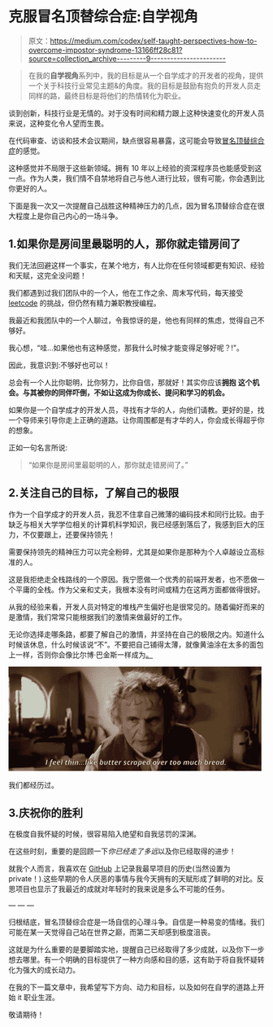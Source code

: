 # 克服冒名顶替综合症:自学视角

> 原文：<https://medium.com/codex/self-taught-perspectives-how-to-overcome-impostor-syndrome-13166ff28c81?source=collection_archive---------9----------------------->

> 在我的**自学视角**系列中，我的目标是从一个自学成才的开发者的视角，提供一个关于科技行业常见主题&的角度。我的目标是鼓励有抱负的开发人员走同样的路，最终目标是将他们的热情转化为职业。

谈到创新，科技行业是无情的。对于没有时间和精力跟上这种快速变化的开发人员来说，这种变化令人望而生畏。

在代码审查、访谈和技术会议期间，缺点很容易暴露，这可能会导致[冒名顶替综合症](https://en.wikipedia.org/wiki/Impostor_syndrome)的感觉。

这种感觉并不局限于这些新领域。拥有 10 年以上经验的资深程序员也能感受到这一点。作为人类，我们情不自禁地将自己与他人进行比较，很有可能，你会遇到比你更好的人。

下面是我一次又一次提醒自己战胜这种精神压力的几点，因为冒名顶替综合症在很大程度上是你自己内心的一场斗争。

## 1.如果你是房间里最聪明的人，那你就走错房间了

我们无法回避这样一个事实，在某个地方，有人比你在任何领域都更有知识、经验和天赋，这完全没问题！

我们都遇到过我们团队中的一个人，他在工作之余、周末写代码，每天接受 [leetcode](https://leetcode.com/) 的挑战，但仍然有精力兼职教授编程。

我最近和我团队中的一个人聊过，令我惊讶的是，他也有同样的焦虑，觉得自己不够好。

我心想，“哇…如果他也有这种感觉，那我什么时候才能变得足够好呢？!"。

因此，我意识到:不够好也可以！

总会有一个人比你聪明，比你努力，比你自信，那就好！其实你应该**拥抱** **这个机会。与其被你的同伴吓倒，不如让这成为你成长、提问和学习的机会。**

如果你是一个自学成才的开发人员，寻找有才华的人，向他们请教。更好的是，找一个导师来引导你走上正确的道路。让你周围都是有才华的人，你会成长得超乎你的想象。

正如一句名言所说:

> “如果你是房间里最聪明的人，那你就走错房间了。”

## 2.关注自己的目标，了解自己的极限

作为一个自学成才的开发人员，我忍不住拿自己微薄的编码技术和同行比较。由于缺乏与相关大学学位相关的计算机科学知识，我已经感到落后了，我感到巨大的压力，不仅要跟上，还要保持领先！

需要保持领先的精神压力可以完全粉碎，尤其是如果你是那种为个人卓越设立高标准的人。

这是我拒绝走全栈路线的一个原因。我宁愿做一个优秀的前端开发者，也不愿做一个平庸的全栈。作为父亲和丈夫，我根本没有时间或精力在这两方面都做得很好。

从我的经验来看，开发人员对特定的堆栈产生偏好也是很常见的。随着偏好而来的是激情，我们常常只能根据我们的激情来做最好的工作。

无论你选择走哪条路，都要了解自己的激情，并坚持在自己的极限之内。知道什么时候该休息，什么时候该说“不”。不要把自己铺得太薄，就像黄油涂在太多的面包上一样，否则你会像比尔博·巴金斯一样成为[。](https://www.youtube.com/watch?v=fksu6FENojY&ab_channel=LouisPetolicchio)

![](img/39383e3033b3c43a119775bbfd156496.png)

我们都经历过。

## 3.庆祝你的胜利

在极度自我怀疑的时候，很容易陷入绝望和自我惩罚的深渊。

在这些时刻，重要的是回顾一下*你已经走了多远*以及你已经取得的进步！

就我个人而言，我喜欢在 [GitHub](https://github.com/peterkwkwan) 上记录我最早项目的历史(当然设置为 private！).这些早期的令人厌恶的事情与我今天拥有的天赋形成了鲜明的对比。反思项目也显示了我最近的成就对年轻时的我来说是多么不可能的任务。

— — —

归根结底，冒名顶替综合症是一场自信的心理斗争。自信是一种易变的情绪。我们可能在某一天觉得自己站在世界之巅，而第二天却感到极度沮丧。

这就是为什么重要的是要脚踏实地，提醒自己已经取得了多少成就，以及你下一步想去哪里。有一个明确的目标提供了一种方向感和目的感，这有助于将自我怀疑转化为强大的成长动力。

在我的下一篇文章中，我希望写下方向、动力和目标，以及如何在自学的道路上开始 it 职业生涯。

敬请期待！